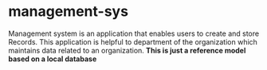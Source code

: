 # management-sys
 Management system is an application that enables users to create and store  Records. This application is helpful to department of the organization which maintains data related to an organization.
**This is just a reference model based on a local database**

